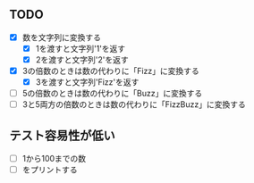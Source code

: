 ## TODO
- [x] 数を文字列に変換する
    - [x] 1を渡すと文字列'1'を返す
    - [x] 2を渡すと文字列'2'を返す
- [x] 3の倍数のときは数の代わりに「Fizz」に変換する
    - [x] 3を渡すと文字列'Fizz'を返す
- [ ] 5の倍数のときは数の代わりに「Buzz」に変換する
- [ ] 3と5両方の倍数のときは数の代わりに「FizzBuzz」に変換する

## テスト容易性が低い
- [ ] 1から100までの数
- [ ] をプリントする
